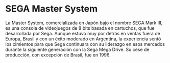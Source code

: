 # SEGA Master System

La Master System, comercializada en Japón bajo el nombre SEGA Mark III, es una consola de videojuegos de 8 bits basada en cartuchos, que fue desarrollada por Sega. Aunque estuvo muy por detrás en ventas fuera de Europa, Brasil y con un éxito moderado en Argentina, la experiencia sentó los cimientos para que Sega continuara con su liderazgo en esos mercados durante la siguiente generación con la Sega Mega Drive. Su cese de producción, con excepción de Brasil, fue en 1996.

